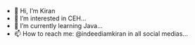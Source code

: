 - 👋 Hi, I’m Kiran
- 👀 I’m interested in CEH...
- 🌱 I’m currently learning Java...
- 📫 How to reach me: @indeediamkiran in all social medias...
